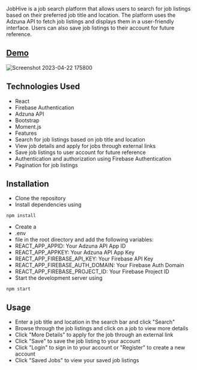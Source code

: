 JobHive is a job search platform that allows users to search for job listings based on their preferred job title and location. The platform uses the Adzuna API to fetch job listings and displays them in a user-friendly interface. Users can also save job listings to their account for future reference.
## [Demo](https://nimble-kringle-015db0.netlify.app/) 

![Screenshot 2023-04-22 175800](https://user-images.githubusercontent.com/119772573/233808287-7b5b6736-2062-4a66-a9c6-99ae708d5b48.png)


## Technologies Used
- React
- Firebase Authentication
- Adzuna API
- Bootstrap
- Moment.js
- Features
- Search for job listings based on job title and location
- View job details and apply for jobs through external links
- Save job listings to user account for future reference
- Authentication and authorization using Firebase Authentication
- Pagination for job listings

## Installation
- Clone the repository
- Install dependencies using 
```console
npm install
```
- Create a 
- .env
 - file in the root directory and add the following variables:
- REACT_APP_APPID: Your Adzuna API App ID
- REACT_APP_APPKEY: Your Adzuna API App Key
- REACT_APP_FIREBASE_API_KEY: Your Firebase API Key
- REACT_APP_FIREBASE_AUTH_DOMAIN: Your Firebase Auth Domain
- REACT_APP_FIREBASE_PROJECT_ID: Your Firebase Project ID
- Start the development server using 

```console
npm start
```
## Usage
- Enter a job title and location in the search bar and click "Search"
- Browse through the job listings and click on a job to view more details
- Click "More Details" to apply for the job through an external link
- Click "Save" to save the job listing to your account
- Click "Login" to sign in to your account or "Register" to create a new account
- Click "Saved Jobs" to view your saved job listings

